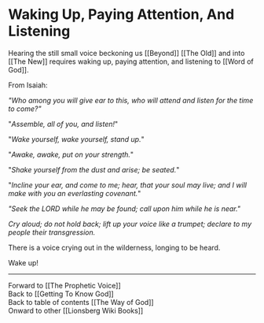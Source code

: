 # Waking Up, Paying Attention, And Listening

Hearing the still small voice beckoning us [[Beyond]] [[The Old]] and into [[The New]] requires waking up, paying attention, and listening to [[Word of God]]. 

From Isaiah: 

*"Who among you will give ear to this,
who will attend and listen for the time to come?"*

"*Assemble, all of you, and listen!*"

"*Wake yourself, wake yourself, stand up.*"

"*Awake, awake, put on your strength.*"

"*Shake yourself from the dust and arise;
be seated.*"

"*Incline your ear, and come to me;
hear, that your soul may live;
and I will make with you an everlasting covenant.*"

*"Seek the LORD while he may be found;
call upon him while he is near."*

*Cry aloud; do not hold back;
lift up your voice like a trumpet;
declare to my people their transgression.*  

There is a voice crying out in the wilderness, longing to be heard. 

Wake up! 

___

Forward to [[The Prophetic Voice]]  
Back to [[Getting To Know God]]  
Back to table of contents [[The Way of God]]  
Onward to other [[Lionsberg Wiki Books]]  
